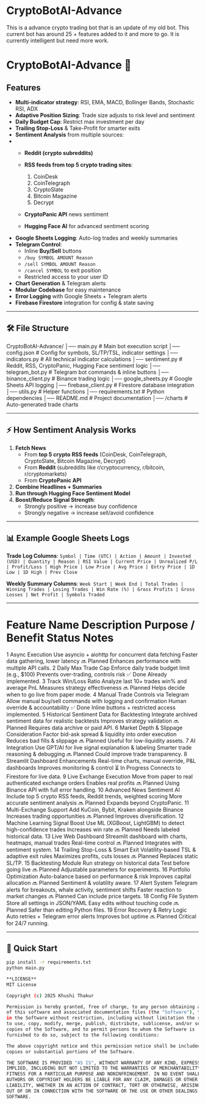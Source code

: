 # CryptoBotAI-Advance
This is a advance crypto trading bot that is an update of my old bot. This current bot has around 25 + features added to it and more to go. It is currently intelligent but need more work.
# CryptoBotAI-Advance 🚀

## Features

- **Multi-indicator strategy**: RSI, EMA, MACD, Bollinger Bands, Stochastic RSI, ADX
- **Adaptive Position Sizing**: Trade size adjusts to risk level and sentiment
- **Daily Budget Cap**: Restrict max investment per day
- **Trailing Stop-Loss** & Take-Profit for smarter exits
- **Sentiment Analysis** from multiple sources:
- 
  - **Reddit (crypto subreddits)**
  - **RSS feeds from top 5 crypto trading sites**:
    1. CoinDesk
    2. CoinTelegraph
    3. CryptoSlate
    4. Bitcoin Magazine
    5. Decrypt
       
  - **CryptoPanic API** news sentiment
  - **Hugging Face AI** for advanced sentiment scoring
- **Google Sheets Logging**: Auto-log trades and weekly summaries
- **Telegram Control**:
  - Inline **Buy/Sell** buttons
  - `/buy SYMBOL AMOUNT Reason`
  - `/sell SYMBOL AMOUNT Reason`
  - `/cancel SYMBOL` to exit position
  - Restricted access to your user ID
- **Chart Generation** & Telegram alerts
- **Modular Codebase** for easy maintenance
- **Error Logging** with Google Sheets + Telegram alerts
- **Firebase Firestore** integration for config & state saving

---

## 🛠️ File Structure
CryptoBotAI-Advance/
│── main.py # Main bot execution script
│── config.json # Config for symbols, SL/TP/TSL, indicator settings
│── indicators.py # All technical indicator calculations
│── sentiment.py # Reddit, RSS, CryptoPanic, Hugging Face sentiment logic
│── telegram_bot.py # Telegram bot commands & inline buttons
│── binance_client.py # Binance trading logic
│── google_sheets.py # Google Sheets API logging
│── firebase_client.py # Firestore database integration
│── utils.py # Helper functions
│── requirements.txt # Python dependencies
│── README.md # Project documentation
│── /charts # Auto-generated trade charts

 
---

## ⚡ How Sentiment Analysis Works
1. **Fetch News**  
   - From **top 5 crypto RSS feeds** (CoinDesk, CoinTelegraph, CryptoSlate, Bitcoin Magazine, Decrypt)
   - From **Reddit** (subreddits like r/cryptocurrency, r/bitcoin, r/cryptomarkets)
   - From **CryptoPanic API**
2. **Combine Headlines + Summaries**
3. **Run through Hugging Face Sentiment Model**
4. **Boost/Reduce Signal Strength**:
   - Strongly positive → increase buy confidence
   - Strongly negative → increase sell/avoid confidence

---

## 📊 Example Google Sheets Logs
**Trade Log Columns**:
`Symbol | Time (UTC) | Action | Amount | Invested (USD) | Quantity | Reason | RSI Value | Current Price | Unrealized P/L | Profit/Loss | High Price | Low Price | Avg Price | Entry Price | 1D Low | 1D High | Prev Close`

**Weekly Summary Columns**:
`Week Start | Week End | Total Trades | Winning Trades | Losing Trades | Win Rate (%) | Gross Profits | Gross Losses | Net Profit | Symbols Traded`

---
#	Feature Name	Description	Purpose / Benefit	Status	Notes
1	Async Execution	Use asyncio + aiohttp for concurrent data fetching	Faster data gathering, lower latency	🔜 Planned	Enhances performance with multiple API calls.
2	Daily Max Trade Cap	Enforce daily trade budget limit (e.g., $100)	Prevents over-trading, controls risk	✅ Done	Already implemented.
3	Track Win/Loss Ratio	Analyze last 10+ trades win% and average PnL	Measures strategy effectiveness	🔜 Planned	Helps decide when to go live from paper mode.
4	Manual Trade Controls via Telegram	Allow manual buy/sell commands with logging and confirmation	Human override & accountability	✅ Done	Inline buttons + restricted access implemented.
5	Historical Sentiment Data for Backtesting	Integrate archived sentiment data for realistic backtests	Improves strategy validation	🔜 Planned	Requires data archive or paid API.
6	Market Depth & Slippage Consideration	Factor bid-ask spread & liquidity into order execution	Reduces bad fills & slippage	🔜 Planned	Useful for low-liquidity assets.
7	AI Integration	Use GPT/AI for live signal explanation & labeling	Smarter trade reasoning & debugging	🔜 Planned	Could improve trade transparency.
8	Streamlit Dashboard Enhancements	Real-time charts, manual override, P&L dashboards	Improves monitoring & control	⏳ In Progress	Connects to Firestore for live data.
9	Live Exchange Execution	Move from paper to real authenticated exchange orders	Enables real profits	🔜 Planned	Using Binance API with full error handling.
10	Advanced News Sentiment AI	Include top 5 crypto RSS feeds, Reddit trends, weighted scoring	More accurate sentiment analysis	🔜 Planned	Expands beyond CryptoPanic.
11	Multi-Exchange Support	Add KuCoin, Bybit, Kraken alongside Binance	Increases trading opportunities	🔜 Planned	Improves diversification.
12	Machine Learning Signal Boost	Use ML (XGBoost, LightGBM) to detect high-confidence trades	Increases win rate	🔜 Planned	Needs labeled historical data.
13	Live Web Dashboard	Streamlit dashboard with charts, heatmaps, manual trades	Real-time control	🔜 Planned	Integrates with sentiment system.
14	Trailing Stop-Loss & Smart Exit	Volatility-based TSL & adaptive exit rules	Maximizes profits, cuts losses	🔜 Planned	Replaces static SL/TP.
15	Backtesting Module	Run strategy on historical data	Test before going live	🔜 Planned	Adjustable parameters for experiments.
16	Portfolio Optimization	Auto-balance based on performance & risk	Improves capital allocation	🔜 Planned	Sentiment & volatility aware.
17	Alert System	Telegram alerts for breakouts, whale activity, sentiment shifts	Faster reaction to market changes	🔜 Planned	Can include price targets.
18	Config File System	Store all settings in JSON/YAML	Easy edits without touching code	🔜 Planned	Safer than editing Python files.
19	Error Recovery & Retry Logic	Auto retries + Telegram error alerts	Improves bot uptime	🔜 Planned	Critical for 24/7 running.

---

## 🚀 Quick Start
```bash
pip install -r requirements.txt
python main.py

**LICENSE**
MIT License

Copyright (c) 2025 Khushi Thakur

Permission is hereby granted, free of charge, to any person obtaining a copy
of this software and associated documentation files (the "Software"), to deal
in the Software without restriction, including without limitation the rights
to use, copy, modify, merge, publish, distribute, sublicense, and/or sell
copies of the Software, and to permit persons to whom the Software is
furnished to do so, subject to the following conditions:

The above copyright notice and this permission notice shall be included in all
copies or substantial portions of the Software.

THE SOFTWARE IS PROVIDED "AS IS", WITHOUT WARRANTY OF ANY KIND, EXPRESS OR
IMPLIED, INCLUDING BUT NOT LIMITED TO THE WARRANTIES OF MERCHANTABILITY,
FITNESS FOR A PARTICULAR PURPOSE AND NONINFRINGEMENT. IN NO EVENT SHALL THE
AUTHORS OR COPYRIGHT HOLDERS BE LIABLE FOR ANY CLAIM, DAMAGES OR OTHER
LIABILITY, WHETHER IN AN ACTION OF CONTRACT, TORT OR OTHERWISE, ARISING FROM,
OUT OF OR IN CONNECTION WITH THE SOFTWARE OR THE USE OR OTHER DEALINGS IN THE
SOFTWARE.
